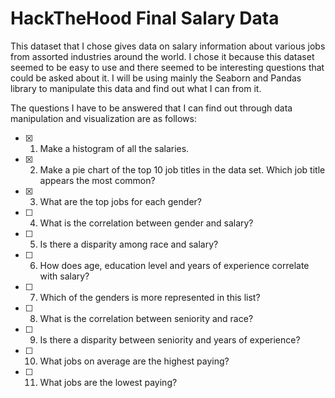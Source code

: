 # HackTheHood Final Salary Data

This dataset that I chose gives data on salary information about various jobs from assorted industries around the world. 
I chose it because this dataset seemed to be easy to use and there seemed to be interesting questions that could be asked about it.
I will be using mainly the Seaborn and Pandas library to manipulate this data and find out what I can from it.

The questions I have to be answered that I can find out through data manipulation and visualization are as follows:
    
- [x] 1. Make a histogram of all the salaries.
- [x] 2. Make a pie chart of the top 10 job titles in the data set. Which job title appears the most common?
- [x] 3. What are the top jobs for each gender?
- [ ] 4. What is the correlation between gender and salary?
- [ ] 5. Is there a disparity among race and salary?
- [ ] 6. How does age, education level and years of experience correlate with salary?
- [ ] 7. Which of the genders is more represented in this list?
- [ ] 8. What is the correlation between seniority and race?
- [ ] 9. Is there a disparity between seniority and years of experience?
- [ ] 10. What jobs on average are the highest paying?
- [ ] 11. What jobs are the lowest paying?


